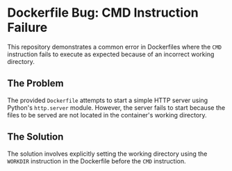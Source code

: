 # Dockerfile Bug: CMD Instruction Failure

This repository demonstrates a common error in Dockerfiles where the `CMD` instruction fails to execute as expected because of an incorrect working directory.

## The Problem

The provided `Dockerfile` attempts to start a simple HTTP server using Python's `http.server` module. However, the server fails to start because the files to be served are not located in the container's working directory.

## The Solution

The solution involves explicitly setting the working directory using the `WORKDIR` instruction in the Dockerfile before the `CMD` instruction.